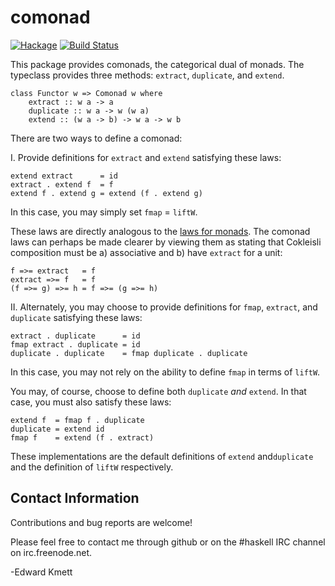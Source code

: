 comonad
=======

[![Hackage](https://img.shields.io/hackage/v/comonad.svg)](https://hackage.haskell.org/package/comonad) [![Build Status](https://secure.travis-ci.org/ekmett/comonad.svg?branch=master)](http://travis-ci.org/ekmett/comonad)

This package provides comonads, the categorical dual of monads. The typeclass
provides three methods:  `extract`, `duplicate`, and `extend`.

    class Functor w => Comonad w where
        extract :: w a -> a
        duplicate :: w a -> w (w a)
        extend :: (w a -> b) -> w a -> w b

There are two ways to define a comonad:

I. Provide definitions for `extract` and `extend` satisfying these laws:

    extend extract      = id
    extract . extend f  = f
    extend f . extend g = extend (f . extend g)

In this case, you may simply set `fmap` = `liftW`.

These laws are directly analogous to the [laws for
monads](https://wiki.haskell.org/Monad_laws). The comonad laws can
perhaps be made clearer by viewing them as stating that Cokleisli composition
must be a) associative and b) have `extract` for a unit:

    f =>= extract   = f
    extract =>= f   = f
    (f =>= g) =>= h = f =>= (g =>= h)

II. Alternately, you may choose to provide definitions for `fmap`,
`extract`, and `duplicate` satisfying these laws:

    extract . duplicate      = id
    fmap extract . duplicate = id
    duplicate . duplicate    = fmap duplicate . duplicate

In this case, you may not rely on the ability to define `fmap` in
terms of `liftW`.

You may, of course, choose to define both `duplicate` _and_ `extend`.
In that case, you must also satisfy these laws:

    extend f  = fmap f . duplicate
    duplicate = extend id
    fmap f    = extend (f . extract)

These implementations are the default definitions of `extend` and`duplicate` and
the definition of `liftW` respectively.

Contact Information
-------------------

Contributions and bug reports are welcome!

Please feel free to contact me through github or on the #haskell IRC channel on irc.freenode.net.

-Edward Kmett
